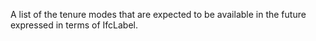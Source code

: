 ﻿A list of the tenure modes that are expected to be available in the future expressed in terms of IfcLabel.
